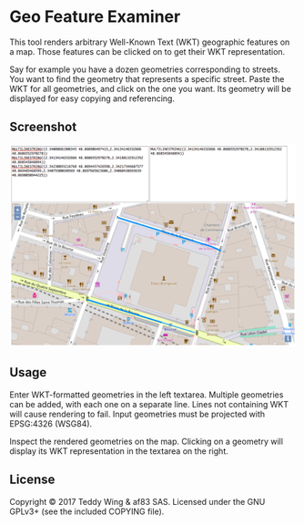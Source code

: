 Geo Feature Examiner
====================

This tool renders arbitrary Well-Known Text (WKT) geographic features on a map.
Those features can be clicked on to get their WKT representation.

Say for example you have a dozen geometries corresponding to streets. You want
to find the geometry that represents a specific street. Paste the WKT for all
geometries, and click on the one you want. Its geometry will be displayed for
easy copying and referencing.


## Screenshot
![Screenshot](screenshot.png)


## Usage
Enter WKT-formatted geometries in the left textarea. Multiple geometries can be
added, with each one on a separate line. Lines not containing WKT will cause
rendering to fail. Input geometries must be projected with EPSG:4326 (WSG84).

Inspect the rendered geometries on the map. Clicking on a geometry will display
its WKT representation in the textarea on the right.


## License
Copyright © 2017 Teddy Wing & af83 SAS. Licensed under the GNU GPLv3+ (see the
included COPYING file).
